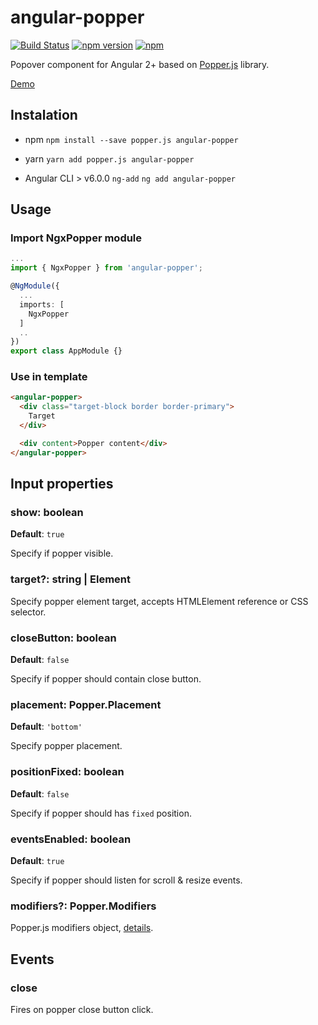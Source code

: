 # angular-popper

[![Build Status](https://travis-ci.org/vitaliy-bobrov/angular-popper.svg?branch=master)](https://travis-ci.org/vitaliy-bobrov/angular-popper)
[![npm version](https://badge.fury.io/js/angular-popper.svg)](https://badge.fury.io/js/angular-popper)
[![npm](https://img.shields.io/npm/dt/angular-popper.svg)](https://github.com/vitaliy-bobrov/angular-popper)

Popover component for Angular 2+ based on [Popper.js](https://popper.js.org/) library.

[Demo](https://vitaliy-bobrov.github.io/angular-popper/)

## Instalation

* npm
`npm install --save popper.js angular-popper`

* yarn
`yarn add popper.js angular-popper`

* Angular CLI > v6.0.0 `ng-add`
`ng add angular-popper`

## Usage

### Import NgxPopper module
```ts
...
import { NgxPopper } from 'angular-popper';

@NgModule({
  ...
  imports: [
    NgxPopper
  ]
  ..
})
export class AppModule {}
```

### Use in template

```html
<angular-popper>
  <div class="target-block border border-primary">
    Target
  </div>

  <div content>Popper content</div>
</angular-popper>
```

## Input properties

### show: boolean

**Default**: `true`

Specify if popper visible.

### target?: string | Element

Specify popper element target, accepts HTMLElement reference or CSS selector.

### closeButton: boolean

**Default**: `false`

Specify if popper should contain close button.

### placement: Popper.Placement

**Default**: `'bottom'`

Specify popper placement.

### positionFixed: boolean

**Default**: `false`

Specify if popper should has `fixed` position.

### eventsEnabled: boolean

**Default**: `true`

Specify if popper should listen for scroll & resize events.

### modifiers?: Popper.Modifiers

Popper.js modifiers object, [details](https://popper.js.org/popper-documentation.html#modifiers).

## Events

### close

Fires on popper close button click.

